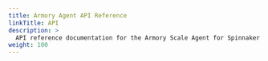 ```yaml
---
title: Armory Agent API Reference
linkTitle: API
description: >
  API reference documentation for the Armory Scale Agent for Spinnaker and Kubernetes.
weight: 100
---
```

